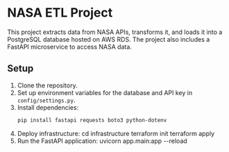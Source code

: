 # NASA ETL Project

This project extracts data from NASA APIs, transforms it, and loads it into a PostgreSQL database hosted on AWS RDS. The project also includes a FastAPI microservice to access NASA data.

## Setup

1. Clone the repository.
2. Set up environment variables for the database and API key in `config/settings.py`.
3. Install dependencies:
   ```bash
   pip install fastapi requests boto3 python-dotenv
4. Deploy infrastructure:
cd infrastructure
terraform init
terraform apply
5. Run the FastAPI application:
uvicorn app.main:app --reload